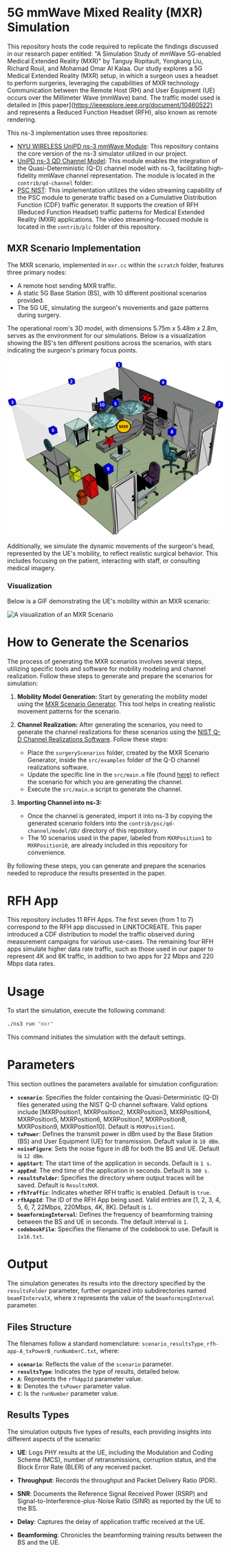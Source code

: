 # 5G mmWave Mixed Reality (MXR) Simulation

This repository hosts the code required to replicate the findings discussed in our research paper entitled: "A Simulation Study of mmWave 5G-enabled Medical Extended Reality (MXR)" by Tanguy Ropitault, Yongkang Liu, Richard Rouil, and Mohamad Omar Al Kalaa. Our study explores a 5G Medical Extended Reality (MXR) setup, in which a surgeon uses a headset to perform surgeries, leveraging the capabilities of MXR technology . Communication between the Remote Host (RH) and User Equipment (UE) occurs over the Millimeter Wave (mmWave) band. The traffic model used is detailed in [this paper]{https://ieeexplore.ieee.org/document/10460522} and represents a Reduced Function Headset (RFH), also known as remote rendering.

This ns-3 implementation uses three repositories:
* [NYU WIRELESS UniPD ns-3 mmWave Module](https://github.com/nyuwireless-unipd/ns3-mmwave): This repository contains the core version of the ns-3 simulator utilized in our project.
* [UniPD ns-3 QD Channel Model](https://apps.nsnam.org/app/qd-channel/): This module enables the integration of the Quasi-Deterministic (Q-D) channel model with ns-3, facilitating  high-fidelity mmWave channel representation. The module is located in the `contrib/qd-channel` folder:
* [PSC NIST](https://github.com/usnistgov/psc-ns3/tree/psc-7.0/src/psc): This implementation utilizes the video streaming capability of the PSC module to generate traffic based on a Cumulative Distribution Function (CDF) traffic generator. It supports the creation of RFH (Reduced Function Headset) traffic patterns for Medical Extended Reality (MXR) applications. The video streaming-focused module is located in the `contrib/plc` folder of this repository.

## MXR Scenario Implementation

The MXR scenario, implemented in `mxr.cc` within the `scratch` folder, features three primary nodes:
- A remote host sending MXR traffic.
- A static 5G Base Station (BS), with 10 different positional scenarios provided.
- The 5G UE, simulating the surgeon's movements and gaze patterns during surgery.

The operational room's 3D model, with dimensions 5.75m x 5.48m x 2.8m, serves as the environment for our simulations. Below is a visualization showing the BS's ten different positions across the scenarios, with stars indicating the surgeon's primary focus points.

![A visualization of the different topologies](topologies.png)

Additionally, we simulate the dynamic movements of the surgeon's head, represented by the UE's mobility, to reflect realistic surgical behavior. This includes focusing on the patient, interacting with staff, or consulting medical imagery.

### Visualization

Below is a GIF demonstrating the UE's mobility within an MXR scenario:

![A visualization of an MXR Scenario](scenario.gif)

# How to Generate the Scenarios

The process of generating the MXR scenarios involves several steps, utilizing specific tools and software for mobility modeling and channel realization. Follow these steps to generate and prepare the scenarios for simulation:

1. **Mobility Model Generation:** Start by generating the mobility model using the [MXR Scenario Generator](https://gitlab.nist.gov/gitlab/tnr1/surgeryscenarios). This tool helps in creating realistic movement patterns for the scenario.

2. **Channel Realization:** After generating the scenarios, you need to generate the channel realizations for these scenarios using the [NIST Q-D Channel Realizations Software](https://github.com/wigig-tools/qd-realization). Follow these steps:
   - Place the `surgeryScenarios` folder, created by the MXR Scenario Generator, inside the `src/examples` folder of the Q-D channel realizations software.
   - Update the specific line in the `src/main.m` file (found [here](https://github.com/wigig-tools/qd-realization/blob/1ccf0cb61c1741cc3471db8ec0373c5383da58be/src/main.m#L56C48-L57C1)) to reflect the scenario for which you are generating the channel.
   - Execute the `src/main.m` script to generate the channel.

3. **Importing Channel into ns-3:**
   - Once the channel is generated, import it into ns-3 by copying the generated scenario folders into the `contrib/psc/qd-channel/model/QD/` directory of this repository.
   - The 10 scenarios used in the paper, labeled from `MXRPosition1` to `MXRPosition10`, are already included in this repository for convenience.

By following these steps, you can generate and prepare the scenarios needed to reproduce the results presented in the paper.

# RFH App
This repository includes 11 RFH Apps. The first seven (from 1 to 7) correspond to the RFH app discussed in LINKTOCREATE. This paper introduced a CDF distribution to model the traffic observed during measurement campaigns for various use-cases. The remaining four RFH apps simulate higher data rate traffic, such as those used in our paper to represent 4K and 8K traffic, in addition to two apps for 22 Mbps and 220 Mbps data rates.

# Usage
To start the simulation, execute the following command:
```bash
./ns3 run "mxr"
```
This command initiates the simulation with the default settings.

# Parameters

This section outlines the parameters available for simulation configuration:

- **`scenario`**: Specifies the folder containing the Quasi-Deterministic (Q-D) files generated using the NIST Q-D channel software. Valid options include \[MXRPosition1, MXRPosition2, MXRPosition3, MXRPosition4, MXRPosition5, MXRPosition6, MXRPosition7, MXRPosition8, MXRPosition9, MXRPosition10\]. Default is `MXRPosition1`.
- **`txPower`**: Defines the transmit power in dBm used by the Base Station (BS) and User Equipment (UE) for transmission. Default value is `10 dBm`.
- **`noiseFigure`**: Sets the noise figure in dB for both the BS and UE. Default is `12 dBm`.
- **`appStart`**: The start time of the application in seconds. Default is `1 s`.
- **`appEnd`**: The end time of the application in seconds. Default is `300 s`.
- **`resultsFolder`**: Specifies the directory where output traces will be saved. Default is `ResultsMXR`.
- **`rfhTraffic`**: Indicates whether RFH traffic is enabled. Default is `true`.
- **`rfhAppId`**: The ID of the RFH App being used. Valid entries are \[1, 2, 3, 4, 5, 6, 7, 22Mbps, 220Mbps, 4K, 8K\]. Default is `1`.
- **`beamformingInterval`**: Defines the frequency of beamforming training between the BS and UE in seconds. The default interval is `1`.
- **`codebookFile`**: Specifies the filename of the codebook to use. Default is `1x16.txt`.


# Output

The simulation generates its results into the directory specified by the `resultsFolder` parameter, further organized into subdirectories named `beamFIntervalX`, where `X` represents the value of the `beamformingInterval` parameter.

## Files Structure

The filenames follow a standard nomenclature: `scenario_resultsType_rfh-app-A_txPowerB_runNumberC.txt`, where:
- **`scenario`**: Reflects the value of the `scenario` parameter.
- **`resultsType`**: Indicates the type of results, detailed below.
- **`A`**: Represents the `rfhAppId` parameter value.
- **`B`**: Denotes the `txPower` parameter value.
- **`C`**: Is the `runNumber` parameter value.

## Results Types

The simulation outputs five types of results, each providing insights into different aspects of the scenario:

- **UE**: Logs PHY results at the UE, including the Modulation and Coding Scheme (MCS), number of retransmissions, corruption status, and the Block Error Rate (BLER) of any received packet.

- **Throughput**: Records the throughput and Packet Delivery Ratio (PDR).

- **SNR**: Documents the Reference Signal Received Power (RSRP) and Signal-to-Interference-plus-Noise Ratio (SINR) as reported by the UE to the BS.

- **Delay**: Captures the delay of application traffic received at the UE.

- **Beamforming**: Chronicles the beamforming training results between the BS and the UE.


